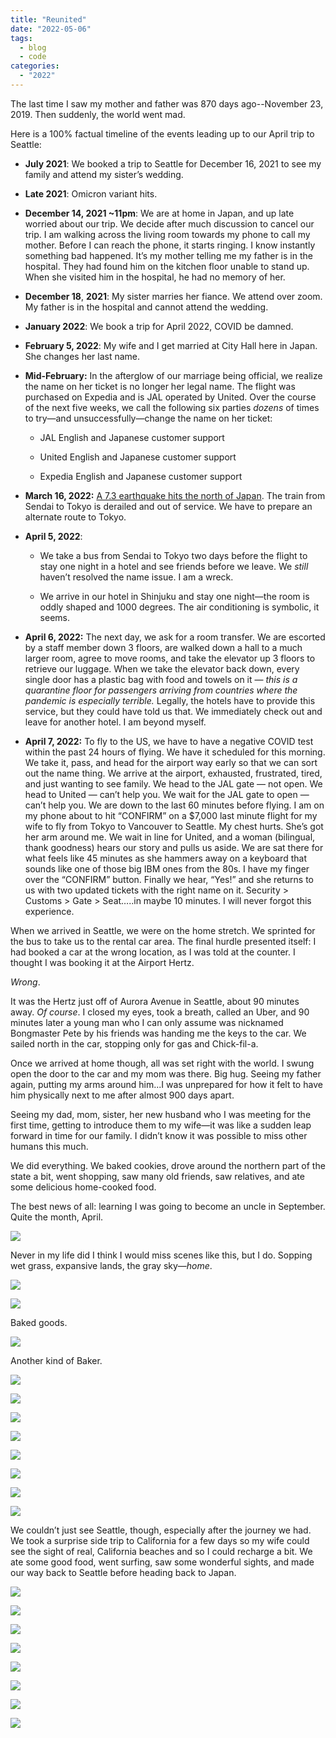 ```yaml
---
title: "Reunited"
date: "2022-05-06"
tags: 
  - blog
  - code
categories: 
  - "2022"
---
```


The last time I saw my mother and father was 870 days ago--November 23, 2019. Then suddenly, the world went mad.

Here is a 100% factual timeline of the events leading up to our April trip to Seattle:

- **July 2021**: We booked a trip to Seattle for December 16, 2021 to see my family and attend my sister’s wedding.
- **Late 2021**: Omicron variant hits.
- **December 14, 2021 ~11pm**: We are at home in Japan, and up late worried about our trip. We decide after much discussion to cancel our trip. I am walking across the living room towards my phone to call my mother. Before I can reach the phone, it starts ringing. I know instantly something bad happened. It’s my mother telling me my father is in the hospital. They had found him on the kitchen floor unable to stand up. When she visited him in the hospital, he had no memory of her.
    
- **December 18**, **2021**: My sister marries her fiance. We attend over zoom. My father is in the hospital and cannot attend the wedding.
    
- **January 2022**: We book a trip for April 2022, COVID be damned.
    
- **February 5, 2022**: My wife and I get married at City Hall here in Japan. She changes her last name.
    
- **Mid-February:** In the afterglow of our marriage being official, we realize the name on her ticket is no longer her legal name. The flight was purchased on Expedia and is JAL operated by United. Over the course of the next five weeks, we call the following six parties _dozens_ of times to try—and unsuccessfully—change the name on her ticket:
    
    - JAL English and Japanese customer support
        
    - United English and Japanese customer support
        
    - Expedia English and Japanese customer support
        
- **March 16, 2022:** [A 7.3 earthquake hits the north of Japan](https://www.youtube.com/watch?v=KIo5Xce3X6w). The train from Sendai to Tokyo is derailed and out of service. We have to prepare an alternate route to Tokyo.
    
- **April 5, 2022**:
    
    - We take a bus from Sendai to Tokyo two days before the flight to stay one night in a hotel and see friends before we leave. We _still_ haven’t resolved the name issue. I am a wreck.
        
    - We arrive in our hotel in Shinjuku and stay one night—the room is oddly shaped and 1000 degrees. The air conditioning is symbolic, it seems.
        
- **April 6, 2022:** The next day, we ask for a room transfer. We are escorted by a staff member down 3 floors, are walked down a hall to a much larger room, agree to move rooms, and take the elevator up 3 floors to retrieve our luggage. When we take the elevator back down, every single door has a plastic bag with food and towels on it — _this is a quarantine floor for passengers arriving from countries where the pandemic is especially terrible._ Legally, the hotels have to provide this service, but they could have told us that. We immediately check out and leave for another hotel. I am beyond myself.
    
- **April 7, 2022:** To fly to the US, we have to have a negative COVID test within the past 24 hours of flying. We have it scheduled for this morning. We take it, pass, and head for the airport way early so that we can sort out the name thing. We arrive at the airport, exhausted, frustrated, tired, and just wanting to see family. We head to the JAL gate — not open. We head to United — can’t help you. We wait for the JAL gate to open — can’t help you. We are down to the last 60 minutes before flying. I am on my phone about to hit “CONFIRM” on a $7,000 last minute flight for my wife to fly from Tokyo to Vancouver to Seattle. My chest hurts. She’s got her arm around me. We wait in line for United, and a woman (bilingual, thank goodness) hears our story and pulls us aside. We are sat there for what feels like 45 minutes as she hammers away on a keyboard that sounds like one of those big IBM ones from the 80s. I have my finger over the “CONFIRM” button. Finally we hear, “Yes!” and she returns to us with two updated tickets with the right name on it. Security > Customs > Gate > Seat…..in maybe 10 minutes. I will never forgot this experience.
    
When we arrived in Seattle, we were on the home stretch. We sprinted for the bus to take us to the rental car area. The final hurdle presented itself: I had booked a car at the wrong location, as I was told at the counter. I thought I was booking it at the Airport Hertz.

_Wrong_.

It was the Hertz just off of Aurora Avenue in Seattle, about 90 minutes away. _Of course_. I closed my eyes, took a breath, called an Uber, and 90 minutes later a young man who I can only assume was nicknamed Bongmaster Pete by his friends was handing me the keys to the car. We sailed north in the car, stopping only for gas and Chick-fil-a.

Once we arrived at home though, all was set right with the world. I swung open the door to the car and my mom was there. Big hug. Seeing my father again, putting my arms around him...I was unprepared for how it felt to have him physically next to me after almost 900 days apart.

Seeing my dad, mom, sister, her new husband who I was meeting for the first time, getting to introduce them to my wife—it was like a sudden leap forward in time for our family. I didn’t know it was possible to miss other humans this much.

We did everything. We baked cookies, drove around the northern part of the state a bit, went shopping, saw many old friends, saw relatives, and ate some delicious home-cooked food.

The best news of all: learning I was going to become an uncle in September. Quite the month, April.

![](images/DSF2050-scaled.jpg)

Never in my life did I think I would miss scenes like this, but I do. Sopping wet grass, expansive lands, the gray sky—_home_.

![](images/DSF1396-scaled.jpg)

![](images/DSF2428-scaled.jpg)

Baked goods.

![](images/DSF2668-scaled.jpg)

Another kind of Baker.

![](images/DSF3030-scaled.jpg)

![](images/DSF2945-scaled.jpg)

![](images/DSF1499-scaled.jpg)

![](images/DSF2305-scaled.jpg)

![](images/DSF2154-scaled.jpg)

![](images/DSF4579-scaled.jpg)

![](images/DSF4636-scaled.jpg)

![](images/DSF1978-scaled.jpg)

We couldn’t just see Seattle, though, especially after the journey we had. We took a surprise side trip to California for a few days so my wife could see the sight of real, California beaches and so I could recharge a bit. We ate some good food, went surfing, saw some wonderful sights, and made our way back to Seattle before heading back to Japan.

![](images/DSF3235-scaled.jpg)

![](images/DSF3504-scaled.jpg)

![](images/DSF3716-scaled.jpg)

![](images/DSF3777-scaled.jpg)

![](images/DSF3769-scaled.jpg)

![](images/DSF3782-scaled.jpg)

![](images/DSF3330-scaled.jpg)

![](images/DSF3265-scaled.jpg)